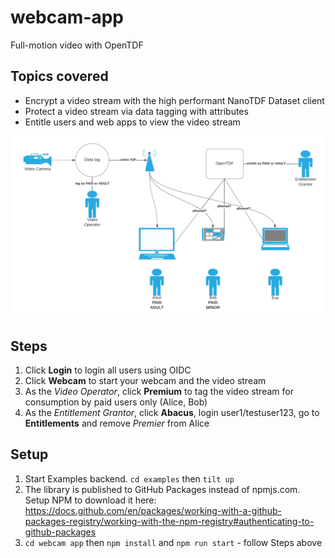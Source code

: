 # webcam-app 
Full-motion video with OpenTDF

## Topics covered

- Encrypt a video stream with the high performant NanoTDF Dataset client
- Protect a video stream via data tagging with attributes
- Entitle users and web apps to view the video stream

![](../../resource/webcam-app-overview.png)

## Steps

1. Click **Login** to login all users using OIDC
2. Click **Webcam** to start your webcam and the video stream
3. As the _Video Operator_, click **Premium** to tag the video stream for consumption by paid users only (Alice, Bob)
4. As the _Entitlement Grantor_, click **Abacus**, login user1/testuser123, go to **Entitlements** and remove _Premier_ from Alice

## Setup

1. Start Examples backend.  `cd examples` then `tilt up`  
2. The library is published to GitHub Packages instead of npmjs.com.  Setup NPM to download it here: https://docs.github.com/en/packages/working-with-a-github-packages-registry/working-with-the-npm-registry#authenticating-to-github-packages 
3. `cd webcam app` then `npm install` and `npm run start` - follow Steps above 
